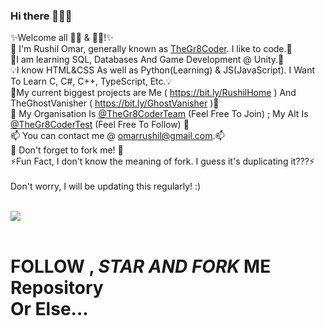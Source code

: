 ### Hi there 👋👋👋

✨Welcome all 👩‍💻 & 👨‍💻!✨<br>
👋 I'm Rushil Omar, generally known as <a href = "https://github.com/TheGr8Coder" target="blank" >TheGr8Coder</a>. I like to code.👋<br>
🌱I am learning SQL, Databases And Game Development @ Unity.🌱<br>
💡I know HTML&CSS As well as Python(Learning) & JS(JavaScript). I Want To Learn C, C#, C++, TypeScript, Etc.💡<br>
🔭My current biggest projects are Me ( https://bit.ly/RushilHome ) And TheGhostVanisher ( https://bit.ly/GhostVanisher )🔭<br>
🏨 My Organisation Is <a href = "https://github.com/TheGr8CoderTeam" target="_blank">@TheGr8CoderTeam</a> (Feel Free To Join) ; My Alt Is <a href = "https://github.com/TheGr8CoderTest" target="_blank">@TheGr8CoderTest</a> (Feel Free To Follow) 🏨<br>
📫 You can contact me @ omarrushil@gmail.com.📫 <br>
🍴 Don't forget to fork me! 🍴<br>
⚡Fun Fact, I don't know the meaning of fork. I guess it's duplicating it???⚡<br>
<br>
Don't worry, I will be updating this regularly! :) <br> <br>

![](https://komarev.com/ghpvc/?username=TheGr8Coder&color=038387)
<br><br>
<h1>FOLLOW , <em>STAR AND FORK </em><strong>ME Repository</strong><br> Or Else...</h1>
